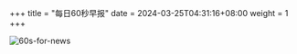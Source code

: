 +++
title = "每日60秒早报"
date = 2024-03-25T04:31:16+08:00
weight = 1
+++

![60s-for-news](/img/zaobao/zaobao.png "由 ALAPI 提供支持")
